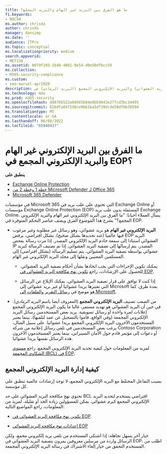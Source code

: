 ```yaml
---
title: ما هو الفرق بين البريد غير الهام والبريد المجمّع؟
f1.keywords:
- NOCSH
ms.author: chrisda
author: chrisda
manager: dansimp
ms.date: ''
audience: ITPro
ms.topic: conceptual
ms.localizationpriority: medium
search.appverid:
- MET150
ms.assetid: 8079f193-1b40-4081-9e5d-d0e50dfbcc59
ms.collection:
- M365-security-compliance
ms.custom:
- seo-marvel-apr2020
description: يمكن للمسؤولين التعرف على الاختلافات بين البريد الإلكتروني غير الهام (البريد العشوائي) والبريد الإلكتروني المجمع (البريد الرمادي) في Exchange Online Protection (EOP).
ms.technology: mdo
ms.prod: m365-security
ms.openlocfilehash: dd876b522a0d565b84e8bb9043e277cd3bc34495
ms.sourcegitcommit: 61bdfa84f2d6ce0b61ba5df39dcde58df6b3b59d
ms.translationtype: MT
ms.contentlocale: ar-SA
ms.lasthandoff: 06/08/2022
ms.locfileid: "65940437"
---
```

# <a name="whats-the-difference-between-junk-email-and-bulk-email-in-eop"></a>ما الفرق بين البريد الإلكتروني غير الهام والبريد الإلكتروني المجمع في EOP؟

**ينطبق على**
- [Exchange Online Protection](exchange-online-protection-overview.md)
- [خطة 1 وخطة 2 من Microsoft Defender لـ Office 365](defender-for-office-365.md)
- [Microsoft 365 Defender](../defender/microsoft-365-defender.md)

في مؤسسات Microsoft 365 التي تحتوي على علب بريد في Exchange Online أو مؤسسات Exchange Online Protection (EOP) المستقلة بدون علب بريد Exchange Online، يسأل العملاء أحيانا: "ما الفرق بين البريد الإلكتروني غير الهام والبريد الإلكتروني المجمع؟" يشرح هذا الموضوع الفرق ويصف عناصر التحكم المتوفرة في EOP.

- **البريد الإلكتروني غير الهام** هو بريد عشوائي، وهو رسائل غير مطلوبة وغير مرغوب فيها عالميا (عند تحديدها بشكل صحيح). بشكل افتراضي، يرفض EOP البريد العشوائي استنادا إلى سمعة خادم البريد الإلكتروني المصدر. إذا مرت رسالة بفحص IP المصدر، يتم إرسالها إلى تصفية البريد العشوائي. إذا تم تصنيف الرسالة كبريد عشوائي بواسطة تصفية البريد العشوائي، يتم تسليم الرسالة (بشكل افتراضي) إلى المستلمين المعنيين ونقلها إلى مجلد البريد الإلكتروني غير الهام.

  - يمكنك تكوين الإجراءات التي يجب اتخاذها بشأن أحكام تصفية البريد العشوائي. للحصول على الإرشادات، راجع [تكوين نهج مكافحة البريد العشوائي في EOP](configure-your-spam-filter-policies.md).

  - إذا كنت لا توافق على قرار تصفية البريد العشوائي، يمكنك الإبلاغ عن الرسائل التي تعتبرها بريدا عشوائيا أو غير بريد عشوائي إلى Microsoft بعدة طرق، كما هو موضح في [رسائل التقرير والملفات إلى Microsoft](report-junk-email-messages-to-microsoft.md).

- من الصعب تصنيف **البريد الإلكتروني المجمع** (المعروف أيضا باسم _البريد الرمادي_). في حين أن البريد العشوائي هو تهديد مستمر، غالبا ما يكون البريد الإلكتروني المجمع إعلانات لمرة واحدة أو رسائل تسويقية. يريد بعض المستخدمين رسائل البريد الإلكتروني المجمعة (وفي الواقع، قاموا بالتسجيل عن عمد لتلقيها)، بينما يعتبر المستخدمون الآخرون البريد الإلكتروني المجمع بريدا عشوائيا. على سبيل المثال، يرغب بعض المستخدمين في تلقي رسائل إعلانية من شركة Contoso Corporation أو دعوات إلى مؤتمر قادم حول الأمان السيبراني، بينما يعتبر المستخدمون الآخرون هذه الرسائل نفسها بريدا عشوائيا.

  لمزيد من المعلومات حول كيفية تحديد البريد الإلكتروني المجمع، راجع [مستوى الشكاوى المجمعة (BCL) في EOP](bulk-complaint-level-values.md).

## <a name="how-to-manage-bulk-email"></a>كيفية إدارة البريد الإلكتروني المجمع

بسبب التفاعل المختلط مع البريد الإلكتروني المجمع، لا توجد إرشادات عالمية تنطبق على كل مؤسسة.

تحتوي نهج مكافحة البريد العشوائي على حد BCL افتراضي يستخدم لتحديد البريد الإلكتروني المجمع كبرم عشوائي. يمكن للمسؤولين زيادة الحد أو تقليله. لمزيد من المعلومات، راجع المواضيع التالية:

- [تكوين نهج مكافحة البريد العشوائي في EOP](configure-your-spam-filter-policies.md).

- [إعدادات نهج مكافحة البريد العشوائي EOP](recommended-settings-for-eop-and-office365.md#eop-anti-spam-policy-settings)

خيار آخر يسهل تجاهله: إذا اشتكى المستخدم من تلقي بريد إلكتروني مجمع، ولكن الرسائل واردة من مرسلين معروفين يمرون بتصفية البريد العشوائي في EOP، اطلب من المستخدم التحقق من خيار إلغاء الاشتراك في رسالة البريد الإلكتروني المجمعة.
